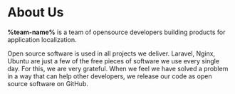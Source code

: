 # About Us

**%team-name%** is a team of opensource developers building products for application localization.

Open source software is used in all projects we deliver.
Laravel, Nginx, Ubuntu are just a few of the free pieces of software we use every single day.
For this, we are very grateful. When we feel we have solved a problem in a way that can help other developers, we
release our code as open source software on GitHub.
